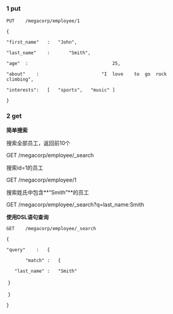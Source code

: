 ### 1 put

`PUT	/megacorp/employee/1` 

`{`

`"first_name"	:	"John",`

`"last_name"	:		"Smith",`

`"age"	:								25,`

`"about"	:						"I	love	to	go	rock	climbing",`

`"interests":	[	"sports",	"music"	]`

`}` 



### 2 get

**简单搜索**

搜索全部员工，返回前10个

GET	/megacorp/employee/_search  

搜索id=1的员工

GET	/megacorp/employee/1           

搜索姓氏中包含**“Smith”**的员工

GET	/megacorp/employee/_search?q=last_name:Smith



**使用DSL语句查询** 

`GET	/megacorp/employee/_search`

`{`

`"query"	:	{`

`		"match"	:	{`

`	"last_name"	:	"Smith"`

​								`}`

​				`}`

`}` 

